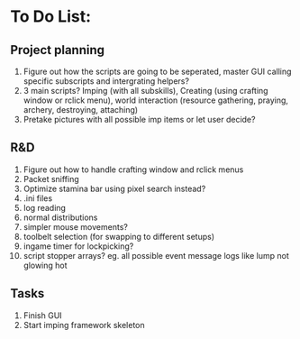 # To Do List:

## Project planning
1. Figure out how the scripts are going to be seperated, master GUI calling specific subscripts and intergrating helpers?
2. 3 main scripts? Imping (with all subskills), Creating (using crafting window or rclick menu), world interaction (resource gathering, praying, archery, destroying, attaching)
3. Pretake pictures with all possible imp items or let user decide?

## R&D
1. Figure out how to handle crafting window and rclick menus
2. Packet sniffing
3. Optimize stamina bar using pixel search instead?
4. .ini files
5. log reading
6. normal distributions
7. simpler mouse movements?
8. toolbelt selection (for swapping to different setups)
9. ingame timer for lockpicking?
10. script stopper arrays? eg. all possible event message logs like lump not glowing hot

## Tasks
1. Finish GUI
2. Start imping framework skeleton

